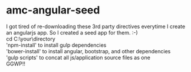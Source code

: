 # amc-angular-seed
I got tired of re-downloading these 3rd party directives everytime I create an angularjs app. So I created a seed app for them. :-) <br />
cd C:\your\directory <br />
'npm-install' to install gulp dependencies <br />
'bower-install' to install angular, bootstrap, and other dependencies <br />
'gulp scripts' to concat all js/application source files as one<br />
GGWP!! <br />